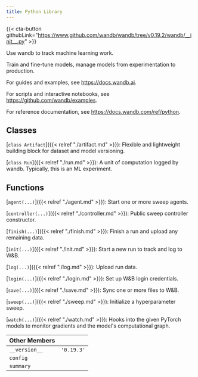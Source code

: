 ```yaml
---
title: Python Library
---
```

<!-- Insert buttons and diff -->


{{< cta-button githubLink="https://www.github.com/wandb/wandb/tree/v0.19.2/wandb/__init__.py" >}}

Use wandb to track machine learning work.

Train and fine-tune models, manage models from experimentation to production.

For guides and examples, see https://docs.wandb.ai.

For scripts and interactive notebooks, see https://github.com/wandb/examples.

For reference documentation, see https://docs.wandb.com/ref/python.

## Classes

[`class Artifact`]({{< relref "./artifact.md" >}}): Flexible and lightweight building block for dataset and model versioning.

[`class Run`]({{< relref "./run.md" >}}): A unit of computation logged by wandb. Typically, this is an ML experiment.

## Functions

[`agent(...)`]({{< relref "./agent.md" >}}): Start one or more sweep agents.

[`controller(...)`]({{< relref "./controller.md" >}}): Public sweep controller constructor.

[`finish(...)`]({{< relref "./finish.md" >}}): Finish a run and upload any remaining data.

[`init(...)`]({{< relref "./init.md" >}}): Start a new run to track and log to W&B.

[`log(...)`]({{< relref "./log.md" >}}): Upload run data.

[`login(...)`]({{< relref "./login.md" >}}): Set up W&B login credentials.

[`save(...)`]({{< relref "./save.md" >}}): Sync one or more files to W&B.

[`sweep(...)`]({{< relref "./sweep.md" >}}): Initialize a hyperparameter sweep.

[`watch(...)`]({{< relref "./watch.md" >}}): Hooks into the given PyTorch models to monitor gradients and the model's computational graph.

| Other Members |  |
| :--- | :--- |
|  `__version__`<a id="__version__"></a> |  `'0.19.3'` |
|  `config`<a id="config"></a> |   |
|  `summary`<a id="summary"></a> |   |
